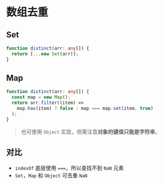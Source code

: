 # 数组去重

## Set

```ts
function distinct(arr: any[]) {
  return [...new Set(arr)];
}
```

## Map

```ts
function distinct(arr: any[]) {
  const map = new Map();
  return arr.filter((item) =>
    map.has(item) ? false : map === map.set(item, true)
  );
}
```

> 也可使用 `Object` 实现，但需注意**对象的键值只能是字符串**。

## 对比

- `indexOf` 底层使用 `===`，所以查找不到 `NaN` 元素
- `Set`，`Map` 和 `Object` 可去重 `NaN`
